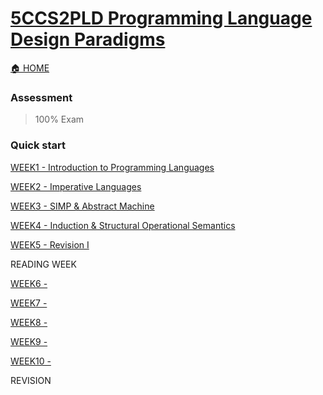 # [5CCS2PLD Programming Language Design Paradigms](https://keats.kcl.ac.uk/course/view.php?id=109878)

[🏠 HOME](README.md)

### Assessment 

> 100% Exam

### Quick start

[WEEK1 - Introduction to Programming Languages](year2/5ccs2pld/w1.md)

[WEEK2 - Imperative Languages](year2/5ccs2pld/w2.md)

[WEEK3 - SIMP & Abstract Machine](year2/5ccs2pld/w3.md)

[WEEK4 - Induction & Structural Operational Semantics]((year2/5ccs2pld/w4.md))

[WEEK5 - Revision I](year2/5ccs2pld/w5.md)

READING WEEK

[WEEK6 - ](year2/5ccs2pld/w6.md)

[WEEK7 - ](year2/5ccs2pld/w7.md)

[WEEK8 - ](year2/5ccs2pld/w8.md)

[WEEK9 - ](year2/5ccs2pld/w9.md)

[WEEK10 - ](year2/5ccs2pld/w10.md)

REVISION